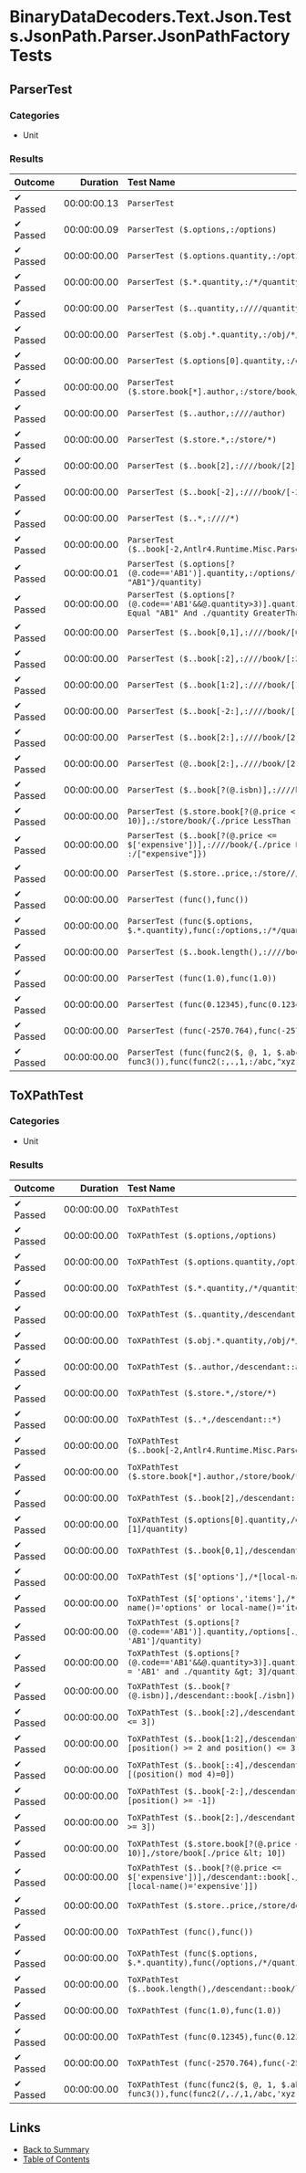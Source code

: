 # BinaryDataDecoders.Text.Json.Tests.JsonPath.Parser.JsonPathFactoryTests

## ParserTest

### Categories

* Unit

### Results

| Outcome              | Duration    | Test Name                                            |
| :------------------- | ----------: | :--------------------------------------------------- |
| ✔ Passed             | 00:00:00.13 | `ParserTest`                                         |
| ✔ Passed             | 00:00:00.09 | `ParserTest ($.options,:/options)`                   |
| ✔ Passed             | 00:00:00.00 | `ParserTest ($.options.quantity,:/options/quantity)` |
| ✔ Passed             | 00:00:00.00 | `ParserTest ($.*.quantity,:/*/quantity)`             |
| ✔ Passed             | 00:00:00.00 | `ParserTest ($..quantity,:////quantity)`             |
| ✔ Passed             | 00:00:00.00 | `ParserTest ($.obj.*.quantity,:/obj/*/quantity)`     |
| ✔ Passed             | 00:00:00.00 | `ParserTest ($.options[0].quantity,:/options/[0]/quantity)` |
| ✔ Passed             | 00:00:00.00 | `ParserTest ($.store.book[*].author,:/store/book/[*]/author)` |
| ✔ Passed             | 00:00:00.00 | `ParserTest ($..author,:////author)`                 |
| ✔ Passed             | 00:00:00.00 | `ParserTest ($.store.*,:/store/*)`                   |
| ✔ Passed             | 00:00:00.00 | `ParserTest ($..book[2],:////book/[2])`              |
| ✔ Passed             | 00:00:00.00 | `ParserTest ($..book[-2],:////book/[-2])`            |
| ✔ Passed             | 00:00:00.00 | `ParserTest ($..*,:////*)`                           |
| ✔ Passed             | 00:00:00.00 | `ParserTest ($..book[-2,Antlr4.Runtime.Misc.ParseCanceledException)` |
| ✔ Passed             | 00:00:00.01 | `ParserTest ($.options[?(@.code=='AB1')].quantity,:/options/{./code Equal "AB1"}/quantity)` |
| ✔ Passed             | 00:00:00.00 | `ParserTest ($.options[?(@.code=='AB1'&&@.quantity>3)].quantity,:/options/{./code Equal "AB1" And ./quantity GreaterThan 3}/quantity)` |
| ✔ Passed             | 00:00:00.00 | `ParserTest ($..book[0,1],:////book/[0,1])`          |
| ✔ Passed             | 00:00:00.00 | `ParserTest ($..book[:2],:////book/[:2:])`           |
| ✔ Passed             | 00:00:00.00 | `ParserTest ($..book[1:2],:////book/[1:2:])`         |
| ✔ Passed             | 00:00:00.00 | `ParserTest ($..book[-2:],:////book/[-2::])`         |
| ✔ Passed             | 00:00:00.00 | `ParserTest ($..book[2:],:////book/[2::])`           |
| ✔ Passed             | 00:00:00.00 | `ParserTest (@..book[2:],.////book/[2::])`           |
| ✔ Passed             | 00:00:00.00 | `ParserTest ($..book[?(@.isbn)],:////book/{[./isbn]})` |
| ✔ Passed             | 00:00:00.00 | `ParserTest ($.store.book[?(@.price < 10)],:/store/book/{./price LessThan 10})` |
| ✔ Passed             | 00:00:00.00 | `ParserTest ($..book[?(@.price <= $['expensive'])],:////book/{./price LessThanOrEqual :/["expensive"]})` |
| ✔ Passed             | 00:00:00.00 | `ParserTest ($.store..price,:/store////price)`       |
| ✔ Passed             | 00:00:00.00 | `ParserTest (func(),func())`                         |
| ✔ Passed             | 00:00:00.00 | `ParserTest (func($.options, $.*.quantity),func(:/options,:/*/quantity))` |
| ✔ Passed             | 00:00:00.00 | `ParserTest ($..book.length(),:////book/length())`   |
| ✔ Passed             | 00:00:00.00 | `ParserTest (func(1.0),func(1.0))`                   |
| ✔ Passed             | 00:00:00.00 | `ParserTest (func(0.12345),func(0.12345))`           |
| ✔ Passed             | 00:00:00.00 | `ParserTest (func(-2570.764),func(-2570.764))`       |
| ✔ Passed             | 00:00:00.00 | `ParserTest (func(func2($, @, 1, $.abc, 'xyz'), func3()),func(func2(:,.,1,:/abc,"xyz"),func3()))` |

## ToXPathTest

### Categories

* Unit

### Results

| Outcome              | Duration    | Test Name                                            |
| :------------------- | ----------: | :--------------------------------------------------- |
| ✔ Passed             | 00:00:00.00 | `ToXPathTest`                                        |
| ✔ Passed             | 00:00:00.00 | `ToXPathTest ($.options,/options)`                   |
| ✔ Passed             | 00:00:00.00 | `ToXPathTest ($.options.quantity,/options/quantity)` |
| ✔ Passed             | 00:00:00.00 | `ToXPathTest ($.*.quantity,/*/quantity)`             |
| ✔ Passed             | 00:00:00.00 | `ToXPathTest ($..quantity,/descendant::quantity)`    |
| ✔ Passed             | 00:00:00.00 | `ToXPathTest ($.obj.*.quantity,/obj/*/quantity)`     |
| ✔ Passed             | 00:00:00.00 | `ToXPathTest ($..author,/descendant::author)`        |
| ✔ Passed             | 00:00:00.00 | `ToXPathTest ($.store.*,/store/*)`                   |
| ✔ Passed             | 00:00:00.00 | `ToXPathTest ($..*,/descendant::*)`                  |
| ✔ Passed             | 00:00:00.00 | `ToXPathTest ($..book[-2,Antlr4.Runtime.Misc.ParseCanceledException)` |
| ✔ Passed             | 00:00:00.00 | `ToXPathTest ($.store.book[*].author,/store/book/*/author)` |
| ✔ Passed             | 00:00:00.00 | `ToXPathTest ($..book[2],/descendant::book/*[3])`    |
| ✔ Passed             | 00:00:00.00 | `ToXPathTest ($.options[0].quantity,/options/*[1]/quantity)` |
| ✔ Passed             | 00:00:00.00 | `ToXPathTest ($..book[0,1],/descendant::book/*[1 or 2])` |
| ✔ Passed             | 00:00:00.00 | `ToXPathTest ($['options'],/*[local-name()='options'])` |
| ✔ Passed             | 00:00:00.00 | `ToXPathTest ($['options','items'],/*[local-name()='options' or local-name()='items'])` |
| ✔ Passed             | 00:00:00.00 | `ToXPathTest ($.options[?(@.code=='AB1')].quantity,/options[./code = 'AB1']/quantity)` |
| ✔ Passed             | 00:00:00.00 | `ToXPathTest ($.options[?(@.code=='AB1'&&@.quantity>3)].quantity,/options[./code = 'AB1' and ./quantity &gt; 3]/quantity)` |
| ✔ Passed             | 00:00:00.00 | `ToXPathTest ($..book[?(@.isbn)],/descendant::book[./isbn])` |
| ✔ Passed             | 00:00:00.00 | `ToXPathTest ($..book[:2],/descendant::book/*[position() <= 3])` |
| ✔ Passed             | 00:00:00.00 | `ToXPathTest ($..book[1:2],/descendant::book/*[position() >= 2 and position() <= 3])` |
| ✔ Passed             | 00:00:00.00 | `ToXPathTest ($..book[::4],/descendant::book/*[(position() mod 4)=0])` |
| ✔ Passed             | 00:00:00.00 | `ToXPathTest ($..book[-2:],/descendant::book/*[position() >= -1])` |
| ✔ Passed             | 00:00:00.00 | `ToXPathTest ($..book[2:],/descendant::book/*[position() >= 3])` |
| ✔ Passed             | 00:00:00.00 | `ToXPathTest ($.store.book[?(@.price < 10)],/store/book[./price &lt; 10])` |
| ✔ Passed             | 00:00:00.00 | `ToXPathTest ($..book[?(@.price <= $['expensive'])],/descendant::book[./price &lt;= /*[local-name()='expensive']])` |
| ✔ Passed             | 00:00:00.00 | `ToXPathTest ($.store..price,/store/descendant::price)` |
| ✔ Passed             | 00:00:00.00 | `ToXPathTest (func(),func())`                        |
| ✔ Passed             | 00:00:00.00 | `ToXPathTest (func($.options, $.*.quantity),func(/options,/*/quantity))` |
| ✔ Passed             | 00:00:00.00 | `ToXPathTest ($..book.length(),/descendant::book/length())` |
| ✔ Passed             | 00:00:00.00 | `ToXPathTest (func(1.0),func(1.0))`                  |
| ✔ Passed             | 00:00:00.00 | `ToXPathTest (func(0.12345),func(0.12345))`          |
| ✔ Passed             | 00:00:00.00 | `ToXPathTest (func(-2570.764),func(-2570.764))`      |
| ✔ Passed             | 00:00:00.00 | `ToXPathTest (func(func2($, @, 1, $.abc, 'xyz'), func3()),func(func2(/,./,1,/abc,'xyz'),func3()))` |

## Links

* [Back to Summary](../Summary.md)
* [Table of Contents](../../TOC.md)
